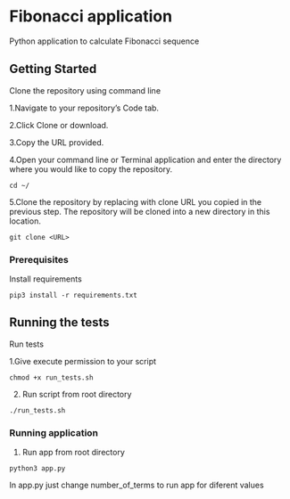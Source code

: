 # Fibonacci application 
Python application to calculate Fibonacci sequence

## Getting Started
Clone the repository using command line 

1.Navigate to your repository’s Code tab.

2.Click Clone or download.

3.Copy the URL provided.

4.Open your command line or Terminal application and enter the directory where you would like to copy the repository.
```
cd ~/
```
5.Clone the repository by replacing <URL> with clone URL you copied in the previous step. The repository will be cloned into a new directory in this location.
```
git clone <URL>
```

### Prerequisites

Install requirements

```
pip3 install -r requirements.txt 
```

## Running the tests

Run tests

1.Give execute permission to your script

```
chmod +x run_tests.sh

```
2. Run script from root directory
```
./run_tests.sh
```

### Running application

1. Run app from root directory
```
python3 app.py 
```
In app.py just change number_of_terms to run app for diferent values

